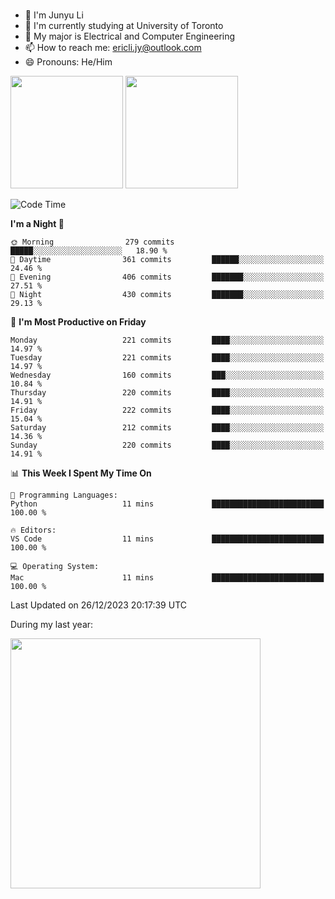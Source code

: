 ### 
- 👨 I'm Junyu Li
- 📖 I'm currently studying at University of Toronto
- 🌱 My major is Electrical and Computer Engineering
- 📫 How to reach me: ericli.jy@outlook.com
- 😄 Pronouns: He/Him

<p align="left">  
  <img height="180em" src="https://github-readme-stats-sigma-five-48.vercel.app/api?username=ericjyli&theme=tokyonight&show_icons=true&count_private=true&include_orgs=true" />
  <img height="180em" src="https://github-readme-stats-sigma-five-48.vercel.app/api/top-langs/?username=ericjyli&theme=tokyonight&count_private=true&include_orgs=true&include_orgs=true&layout=compact" />
</p>

<!--START_SECTION:waka-->
![Code Time](http://img.shields.io/badge/Code%20Time-371%20hrs%2051%20mins-blue)

**I'm a Night 🦉** 

```text
🌞 Morning                279 commits         █████░░░░░░░░░░░░░░░░░░░░   18.90 % 
🌆 Daytime                361 commits         ██████░░░░░░░░░░░░░░░░░░░   24.46 % 
🌃 Evening                406 commits         ███████░░░░░░░░░░░░░░░░░░   27.51 % 
🌙 Night                  430 commits         ███████░░░░░░░░░░░░░░░░░░   29.13 % 
```
📅 **I'm Most Productive on Friday** 

```text
Monday                   221 commits         ████░░░░░░░░░░░░░░░░░░░░░   14.97 % 
Tuesday                  221 commits         ████░░░░░░░░░░░░░░░░░░░░░   14.97 % 
Wednesday                160 commits         ███░░░░░░░░░░░░░░░░░░░░░░   10.84 % 
Thursday                 220 commits         ████░░░░░░░░░░░░░░░░░░░░░   14.91 % 
Friday                   222 commits         ████░░░░░░░░░░░░░░░░░░░░░   15.04 % 
Saturday                 212 commits         ████░░░░░░░░░░░░░░░░░░░░░   14.36 % 
Sunday                   220 commits         ████░░░░░░░░░░░░░░░░░░░░░   14.91 % 
```


📊 **This Week I Spent My Time On** 

```text
💬 Programming Languages: 
Python                   11 mins             █████████████████████████   100.00 % 

🔥 Editors: 
VS Code                  11 mins             █████████████████████████   100.00 % 

💻 Operating System: 
Mac                      11 mins             █████████████████████████   100.00 % 
```


 Last Updated on 26/12/2023 20:17:39 UTC
<!--END_SECTION:waka-->

<p> During my last year: </p>
<img height="400em" src="https://github-readme-stats-git-master-ericjyli.vercel.app/api/wakatime?username=ericjyli&layout=compact&theme=tokyonight" />

<!--
Here are some ideas to get you started:

- 🔭 I’m currently working on ...
- 🌱 I’m currently learning ...
- 👯 I’m looking to collaborate on ...
- 🤔 I’m looking for help with ...
- 💬 Ask me about ...
- 📫 How to reach me: ...
- 😄 Pronouns: ...
- ⚡ Fun fact: ...
-->
